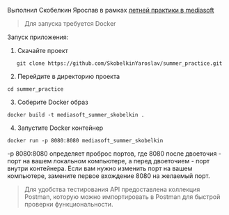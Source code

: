 Выполнил Скобелкин Ярослав в рамках [летней практики в mediasoft](https://docs.google.com/document/d/1-laS0wKfca9m3r0FOBkMI1GuZ6HSyC73/edit)

> Для запуска требуется Docker

Запуск приложения:
1. Скачайте проект
```
   git clone https://github.com/SkobelkinYaroslav/summer_practice.git
```
2. Перейдите в директорию проекта
```
cd summer_practice
```
3. Соберите Docker образ
```
docker build -t mediasoft_summer_skobelkin . 
```

4. Запустите Docker контейнер
```
docker run -p 8080:8080 mediasoft_summer_skobelkin
```
-p 8080:8080 определяет проброс портов, где 8080 после двоеточия - порт на вашем локальном компьютере, а перед двоеточием - порт внутри контейнера. Если вам нужно изменить порт на вашем компьютере, замените первое вхождение 8080 на желаемый порт.


> Для удобства тестирования API предоставлена коллекция Postman, которую можно импортировать в Postman для быстрой проверки функциональности.